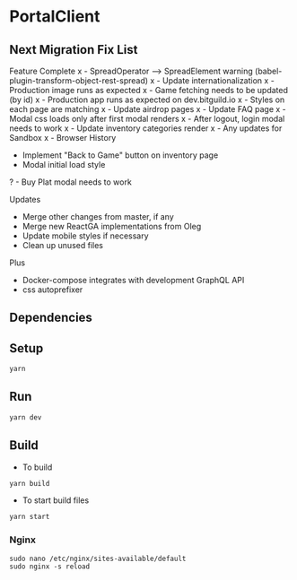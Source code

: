 # PortalClient

## Next Migration Fix List
Feature Complete
x - SpreadOperator --> SpreadElement warning (babel-plugin-transform-object-rest-spread)
x - Update internationalization
x - Production image runs as expected
x - Game fetching needs to be updated (by id)
x - Production app runs as expected on dev.bitguild.io
x - Styles on each page are matching
x - Update airdrop pages
x - Update FAQ page
x - Modal css loads only after first modal renders
x - After logout, login modal needs to work
x - Update inventory categories render
x - Any updates for Sandbox
x - Browser History
- Implement "Back to Game" button on inventory page
- Modal initial load style

? - Buy Plat modal needs to work

Updates
- Merge other changes from master, if any
- Merge new ReactGA implementations from Oleg
- Update mobile styles if necessary
- Clean up unused files

Plus
- Docker-compose integrates with development GraphQL API
- css autoprefixer

## Dependencies

## Setup

```bash
yarn
```

## Run

```bash
yarn dev
```

## Build

- To build
```bash
yarn build
```

- To start build files
```bash
yarn start
```

### Nginx

```
sudo nano /etc/nginx/sites-available/default
sudo nginx -s reload
```
